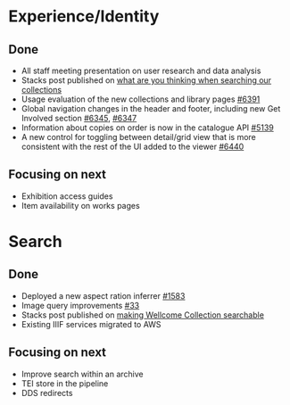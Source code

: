 # Experience/Identity
## Done
-	All staff meeting presentation on user research and data analysis
- Stacks post published on [what are you thinking when searching our collections](https://stacks.wellcomecollection.org/what-are-you-thinking-when-searching-our-collections-5481d3341d36)
-	Usage evaluation of the new collections and library pages [#6391](https://github.com/wellcomecollection/wellcomecollection.org/issues/6391)
-	Global navigation changes in the header and footer, including new Get Involved section [#6345](https://github.com/wellcomecollection/wellcomecollection.org/issues/6345), [#6347](https://github.com/wellcomecollection/wellcomecollection.org/issues/6347)
- Information about copies on order is now in the catalogue API [#5139](https://github.com/wellcomecollection/platform/issues/5139)
-	A new control for toggling between detail/grid view that is more consistent with the rest of the UI added to the viewer [#6440](https://github.com/wellcomecollection/wellcomecollection.org/pull/6440)

## Focusing on next
-	Exhibition access guides
-	Item availability on works pages
 


# Search
## Done
- Deployed a new aspect ration inferrer [#1583](https://github.com/wellcomecollection/catalogue-pipeline/issues/1583)
-	Image query improvements [#33](https://github.com/wellcomecollection/rank/issues/33)
-	Stacks post published on [making Wellcome Collection searchable](https://stacks.wellcomecollection.org/making-wellcome-collection-searchable-c1c8c293a542)
-	Existing IIIF services migrated to AWS

## Focusing on next
-	Improve search within an archive
-	TEI store in the pipeline
-	DDS redirects
